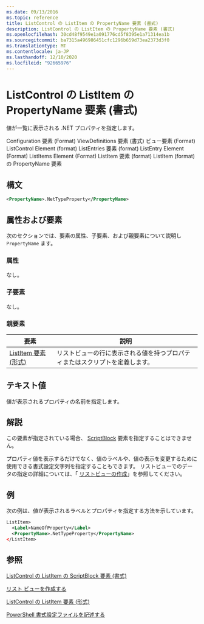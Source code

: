 ```yaml
---
ms.date: 09/13/2016
ms.topic: reference
title: ListControl の ListItem の PropertyName 要素 (書式)
description: ListControl の ListItem の PropertyName 要素 (書式)
ms.openlocfilehash: 30cd48f9549e1a091776cd5f8395e1a71314ea1b
ms.sourcegitcommit: ba7315a496986451cfc1296b659d73ea2373d3f0
ms.translationtype: MT
ms.contentlocale: ja-JP
ms.lasthandoff: 12/10/2020
ms.locfileid: "92665976"
---
```

# <a name="propertyname-element-for-listitem-for-listcontrol-format"></a>ListControl の ListItem の PropertyName 要素 (書式)

値が一覧に表示される .NET プロパティを指定します。

Configuration 要素 (Format) ViewDefinitions 要素 (書式) ビュー要素 (Format) ListControl Element (format) ListEntries 要素 (format) ListEntry Element (Format) ListItems Element (Format) ListItem 要素 (format) ListItem (format) の PropertyName 要素

## <a name="syntax"></a>構文

```xml
<PropertyName>.NetTypeProperty</PropertyName>
```

## <a name="attributes-and-elements"></a>属性および要素

次のセクションでは、要素の属性、子要素、および親要素について説明し `PropertyName` ます。

### <a name="attributes"></a>属性

なし。

### <a name="child-elements"></a>子要素

なし。

### <a name="parent-elements"></a>親要素

|要素|説明|
|-------------|-----------------|
|[ListItem 要素 (形式)](./listitem-element-for-listitems-for-listcontrol-format.md)|リストビューの行に表示される値を持つプロパティまたはスクリプトを定義します。|

## <a name="text-value"></a>テキスト値

値が表示されるプロパティの名前を指定します。

## <a name="remarks"></a>解説

この要素が指定されている場合、 [ScriptBlock](./scriptblock-element-for-listitem-for-listcontrol-format.md) 要素を指定することはできません。

プロパティ値を表示するだけでなく、値のラベルや、値の表示を変更するために使用できる書式設定文字列を指定することもできます。 リストビューでのデータの指定の詳細については、「 [リストビューの作成](./creating-a-list-view.md)」を参照してください。

## <a name="example"></a>例

次の例は、値が表示されるラベルとプロパティを指定する方法を示しています。

```xml
ListItem>
  <Label>NameOfProperty</Label>
  <PropertyName>.NetTypeProperty</PropertyName>
</ListItem>

```

## <a name="see-also"></a>参照

[ListControl の ListItem の ScriptBlock 要素 (書式)](./scriptblock-element-for-listitem-for-listcontrol-format.md)

[リスト ビューを作成する](./creating-a-list-view.md)

[ListControl の ListItem 要素 (形式)](./listitem-element-for-listitems-for-listcontrol-format.md)

[PowerShell 書式設定ファイルを記述する](./writing-a-powershell-formatting-file.md)
